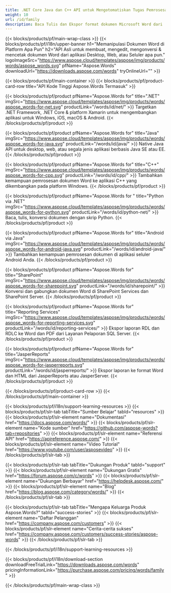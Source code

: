 ```yaml
---
title: .NET Core Java dan C++ API untuk Mengotomatiskan Tugas Pemrosesan Kata 
weight: 10
url: /id/family
description: Baca Tulis dan Ekspor format dokumen Microsoft Word dari .NET Java C++ Android dan SharePoint menggunakan pustaka yang relevan. Ekspor file dalam SSRS dan JasperReports
---
```


{{< blocks/products/pf/main-wrap-class >}}
{{< blocks/products/pf/i18n/upper-banner h1="Memanipulasi Dokumen Word di Platform Apa Pun" h2="API Asli untuk membuat, mengedit, mengonversi & mencetak dokumen Word dari aplikasi Desktop, Web, atau Seluler apa pun." logoImageSrc="https://www.aspose.cloud/templates/aspose/img/products/words/aspose_words.svg" pfName="Aspose.Words" downloadUrl="https://downloads.aspose.com/words" tryOnlineUrl="" >}}

{{< blocks/products/pf/main-container >}}
{{< blocks/products/pf/product-card-row title="API Kode Tinggi Aspose.Words Termasuk" >}}

{{< blocks/products/pf/product pfName="Aspose.Words for" title=".NET" imgSrc="https://www.aspose.cloud/templates/aspose/img/products/words/aspose_words-for-net.svg" productLink="/words/id/net/" >}}
Targetkan .NET Framework, .NET Core & platform Xamarin untuk mengembangkan aplikasi untuk Windows, iOS, macOS & Android.
{{< /blocks/products/pf/product >}}

{{< blocks/products/pf/product pfName="Aspose.Words for" title="Java" imgSrc="https://www.aspose.cloud/templates/aspose/img/products/words/aspose_words-for-java.svg" productLink="/words/id/java/" >}}
Native Java API untuk desktop, web, atau segala jenis aplikasi berbasis Java SE atau EE.
{{< /blocks/products/pf/product >}}

{{< blocks/products/pf/product pfName="Aspose.Words for" title="C++" imgSrc="https://www.aspose.cloud/templates/aspose/img/products/words/aspose_words-for-cpp.svg" productLink="/words/id/cpp/" >}}
Tambahkan kemampuan pemrosesan dokumen Word ke aplikasi C++ yang dikembangkan pada platform Windows.
{{< /blocks/products/pf/product >}}

{{< blocks/products/pf/product pfName="Aspose.Words for " title="Python via .NET" imgSrc="https://www.aspose.cloud/templates/aspose/img/products/words/aspose_words-for-python.svg" productLink="/words/id/python-net/" >}}
Baca, tulis, konversi dokumen dengan skrip Python.
{{< /blocks/products/pf/product >}}


{{< blocks/products/pf/product pfName="Aspose.Words for" title="Android via Java" imgSrc="https://www.aspose.cloud/templates/aspose/img/products/words/aspose_words-for-android-java.svg" productLink="/words/id/android-java/" >}}
Tambahkan kemampuan pemrosesan dokumen di aplikasi seluler Android Anda.
{{< /blocks/products/pf/product >}}

{{< blocks/products/pf/product pfName="Aspose.Words for" title="SharePoint" imgSrc="https://www.aspose.cloud/templates/aspose/img/products/words/aspose_words-for-sharepoint.svg" productLink="/words/id/sharepoint/" >}}
Konversi dan gabungkan dokumen Word di SharePoint Services dan SharePoint Server.
{{< /blocks/products/pf/product >}}

{{< blocks/products/pf/product pfName="Aspose.Words for" title="Reporting Services" imgSrc="https://www.aspose.cloud/templates/aspose/img/products/words/aspose_words-for-reporting-services.svg" productLink="/words/id/reporting-services/" >}}
Ekspor laporan RDL dan RDLC ke Word dan PDF dari Layanan Pelaporan SQL Server.
{{< /blocks/products/pf/product >}}

{{< blocks/products/pf/product pfName="Aspose.Words for" title="JasperReports" imgSrc="https://www.aspose.cloud/templates/aspose/img/products/words/aspose_words-for-jasperreports.svg" productLink="/words/id/jasperreports/" >}}
Ekspor laporan ke format Word dan HTML dari JasperReports atau JasperServer.
{{< /blocks/products/pf/product >}}

{{< /blocks/products/pf/product-card-row >}}
{{< /blocks/products/pf/main-container >}}

{{< blocks/products/pf/i18n/support-learning-resources >}}
{{< blocks/products/pf/slr-tab tabTitle="Sumber Belajar" tabId="resources" >}}
{{< blocks/products/pf/slr-element name="Dokumentasi" href="https://docs.aspose.com/words/" >}}
{{< blocks/products/pf/slr-element name="Kode sumber" href="https://github.com/aspose-words?tab=repositories" >}}
{{< blocks/products/pf/slr-element name="Referensi API" href="https://apireference.aspose.com/" >}}
{{< blocks/products/pf/slr-element name="Video Tutorial" href="https://www.youtube.com/user/asposevideo" >}}
{{< /blocks/products/pf/slr-tab >}}

{{< blocks/products/pf/slr-tab tabTitle="Dukungan Produk" tabId="support" >}}
{{< blocks/products/pf/slr-element name="Dukungan Gratis" href="https://forum.aspose.com/c/words" >}}
{{< blocks/products/pf/slr-element name="Dukungan Berbayar" href="https://helpdesk.aspose.com/" >}}
{{< blocks/products/pf/slr-element name="Blog" href="https://blog.aspose.com/category/words/" >}}
{{< /blocks/products/pf/slr-tab >}}

{{< blocks/products/pf/slr-tab tabTitle="Mengapa Keluarga Produk Aspose.Words?" tabId="success-stories" >}}
{{< blocks/products/pf/slr-element name="Daftar Pelanggan" href="https://company.aspose.com/customers" >}}
{{< blocks/products/pf/slr-element name="Cerita-cerita sukses" href="https://company.aspose.com/customers/success-stories/aspose-words" >}}
{{< /blocks/products/pf/slr-tab >}}

{{< /blocks/products/pf/i18n/support-learning-resources >}}

{{< blocks/products/pf/i18n/download-section downloadFreeTrialLink="https://downloads.aspose.com/words" pricingInformationLink="https://purchase.aspose.com/pricing/words/family" >}}

{{< /blocks/products/pf/main-wrap-class >}}